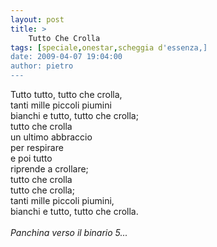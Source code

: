 ```yaml
---
layout: post
title: >
    Tutto Che Crolla
tags: [speciale,onestar,scheggia d'essenza,]
date: 2009-04-07 19:04:00
author: pietro
---
```

Tutto tutto, tutto che crolla,<br/>tanti mille piccoli piumini<br/>bianchi e tutto, tutto che crolla;<br/>tutto che crolla<br/>un ultimo abbraccio<br/>per respirare<br/>e poi tutto<br/>riprende a crollare;<br/>tutto che crolla<br/>tutto che crolla;<br/>tanti mille piccoli piumini,<br/>bianchi e tutto, tutto che crolla.<br/><br/><span style="font-style: italic">Panchina verso il binario 5...</span>
